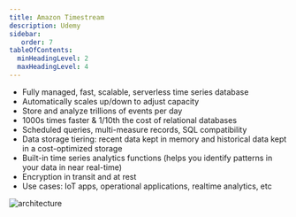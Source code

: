 ```yaml
---
title: Amazon Timestream
description: Udemy
sidebar:
   order: 7
tableOfContents:
  minHeadingLevel: 2
  maxHeadingLevel: 4
---
```


- Fully managed, fast, scalable, serverless time series database
- Automatically scales up/down to adjust capacity
- Store and analyze trillions of events per day
- 1000s times faster & 1/10th the cost of relational databases
- Scheduled queries, multi-measure records, SQL compatibility
- Data storage tiering: recent data kept in memory and historical data kept in a cost-optimized storage
- Built-in time series analytics functions (helps you identify patterns in your data in near real-time)
- Encryption in transit and at rest
- Use cases: IoT apps, operational applications, realtime analytics, etc

![architecture](/img/ts-arch.png)